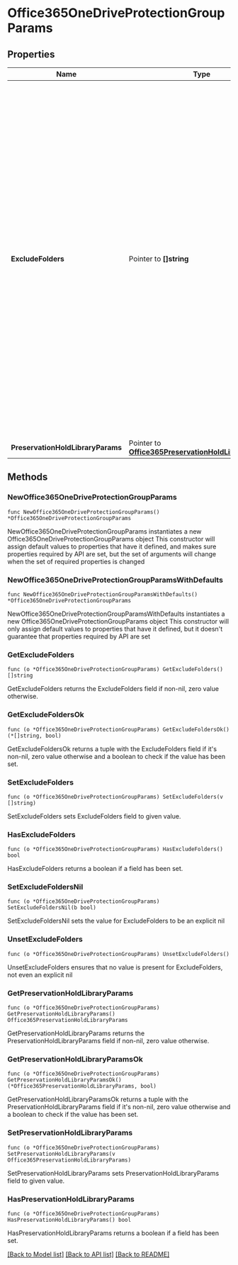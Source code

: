 # Office365OneDriveProtectionGroupParams

## Properties

Name | Type | Description | Notes
------------ | ------------- | ------------- | -------------
**ExcludeFolders** | Pointer to **[]string** | Array of Excluded OneDrive folders. Specifies filters to match OneDrive folders which should be excluded when backing up Office 365 source. Two kinds of filters are supported. a) prefix which always starts with &#39;/&#39;. b) posix which always starts with empty quotes(&#39;&#39;). Regular expressions are not supported. If not specified, all the mailboxes will be protected. | [optional] 
**PreservationHoldLibraryParams** | Pointer to [**Office365PreservationHoldLibraryParams**](Office365PreservationHoldLibraryParams.md) |  | [optional] 

## Methods

### NewOffice365OneDriveProtectionGroupParams

`func NewOffice365OneDriveProtectionGroupParams() *Office365OneDriveProtectionGroupParams`

NewOffice365OneDriveProtectionGroupParams instantiates a new Office365OneDriveProtectionGroupParams object
This constructor will assign default values to properties that have it defined,
and makes sure properties required by API are set, but the set of arguments
will change when the set of required properties is changed

### NewOffice365OneDriveProtectionGroupParamsWithDefaults

`func NewOffice365OneDriveProtectionGroupParamsWithDefaults() *Office365OneDriveProtectionGroupParams`

NewOffice365OneDriveProtectionGroupParamsWithDefaults instantiates a new Office365OneDriveProtectionGroupParams object
This constructor will only assign default values to properties that have it defined,
but it doesn't guarantee that properties required by API are set

### GetExcludeFolders

`func (o *Office365OneDriveProtectionGroupParams) GetExcludeFolders() []string`

GetExcludeFolders returns the ExcludeFolders field if non-nil, zero value otherwise.

### GetExcludeFoldersOk

`func (o *Office365OneDriveProtectionGroupParams) GetExcludeFoldersOk() (*[]string, bool)`

GetExcludeFoldersOk returns a tuple with the ExcludeFolders field if it's non-nil, zero value otherwise
and a boolean to check if the value has been set.

### SetExcludeFolders

`func (o *Office365OneDriveProtectionGroupParams) SetExcludeFolders(v []string)`

SetExcludeFolders sets ExcludeFolders field to given value.

### HasExcludeFolders

`func (o *Office365OneDriveProtectionGroupParams) HasExcludeFolders() bool`

HasExcludeFolders returns a boolean if a field has been set.

### SetExcludeFoldersNil

`func (o *Office365OneDriveProtectionGroupParams) SetExcludeFoldersNil(b bool)`

 SetExcludeFoldersNil sets the value for ExcludeFolders to be an explicit nil

### UnsetExcludeFolders
`func (o *Office365OneDriveProtectionGroupParams) UnsetExcludeFolders()`

UnsetExcludeFolders ensures that no value is present for ExcludeFolders, not even an explicit nil
### GetPreservationHoldLibraryParams

`func (o *Office365OneDriveProtectionGroupParams) GetPreservationHoldLibraryParams() Office365PreservationHoldLibraryParams`

GetPreservationHoldLibraryParams returns the PreservationHoldLibraryParams field if non-nil, zero value otherwise.

### GetPreservationHoldLibraryParamsOk

`func (o *Office365OneDriveProtectionGroupParams) GetPreservationHoldLibraryParamsOk() (*Office365PreservationHoldLibraryParams, bool)`

GetPreservationHoldLibraryParamsOk returns a tuple with the PreservationHoldLibraryParams field if it's non-nil, zero value otherwise
and a boolean to check if the value has been set.

### SetPreservationHoldLibraryParams

`func (o *Office365OneDriveProtectionGroupParams) SetPreservationHoldLibraryParams(v Office365PreservationHoldLibraryParams)`

SetPreservationHoldLibraryParams sets PreservationHoldLibraryParams field to given value.

### HasPreservationHoldLibraryParams

`func (o *Office365OneDriveProtectionGroupParams) HasPreservationHoldLibraryParams() bool`

HasPreservationHoldLibraryParams returns a boolean if a field has been set.


[[Back to Model list]](../README.md#documentation-for-models) [[Back to API list]](../README.md#documentation-for-api-endpoints) [[Back to README]](../README.md)


